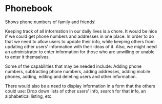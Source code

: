 # Phonebook
Shows phone numbers of family and friends!

Keeping track of all information in our daily lives is a chore. It would be nice if we could get phone numbers and addresses in one place. In order to do that we need to allow users to update their info, while keeping others from updating other users' information with their ideas of it. Also, we might need an administrator to enter information for those who are unwilling or unable to enter it themselves. 

Some of the capabilities that may be needed include:
  Adding phone numbers, subtracting phone numbers, adding addresses, adding mobile phones, adding, editing and deleting users and other information. 
  
There would also be a need to display information in a form that the others could use:
  Drop down lists of other users' info, search for that info, an alphabetical listing, etc.
